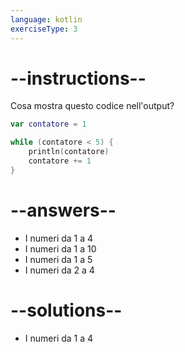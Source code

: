 ```yaml
---
language: kotlin
exerciseType: 3
---
```


# --instructions--

Cosa mostra questo codice nell'output?
```kotlin
var contatore = 1

while (contatore < 5) {
    println(contatore)
    contatore += 1
}
```

# --answers--

- I numeri da 1 a 4
- I numeri da 1 a 10
- I numeri da 1 a 5
- I numeri da 2 a 4

# --solutions--

- I numeri da 1 a 4
